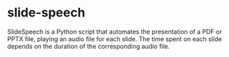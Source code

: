 # slide-speech
SlideSpeech is a Python script that automates the presentation of a PDF or PPTX file, playing an audio file for each slide. The time spent on each slide depends on the duration of the corresponding audio file.
